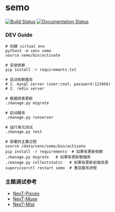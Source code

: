 # semo

[![Build Status](https://travis-ci.org/cosven/sevenmosquito.svg?branch=master)](https://travis-ci.org/cosven/sevenmosquito)
[![Documentation Status](https://readthedocs.org/projects/sevenmosquito/badge/?version=latest)](http://sevenmosquito.readthedocs.io/en/latest/?badge=latest)

### DEV Guide

```
# 创建 virtual env
python3 -m venv semo
source semo/bin/activate

# 安装依赖
pip install -r requirements.txt

# 启动依赖服务
# 1. mysql server (user:root, password:123456)
# 2. redis server

# 数据库表更新
./manage.py migrate

# 启动服务
./manage.py runserver

# 运行单元测试
./manage.py test

# 部署的主要过程
source /data/venv/semo/bin/activate
pip install -r requirements  # 如果有更新依赖
./manage.py migrate   # 如果有更新数据库
./manage.py collectstatic   # 如果有更新前端资源
supervisorctl restart semo  # 重启服务进程
```

### 主题调试参考

- [NexT-Pisces](http://notes.iissnan.com/)
- [NexT-Muse](https://javaclear.github.io/)
- [NexT-Mist](https://shevonwang.github.io/)

